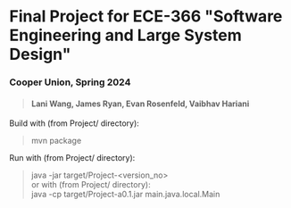 # Final Project for ECE-366 "Software Engineering and Large System Design"
### Cooper Union, Spring 2024
> #### Lani Wang, James Ryan, Evan Rosenfeld, Vaibhav Hariani

Build with (from Project/ directory):   <br>
> mvn package

Run with (from Project/ directory):     <br>
> java -jar target/Project-<version_no>     <br>
or with (from Project/ directory):      <br>
> java -cp target/Project-a0.1.jar main.java.local.Main
